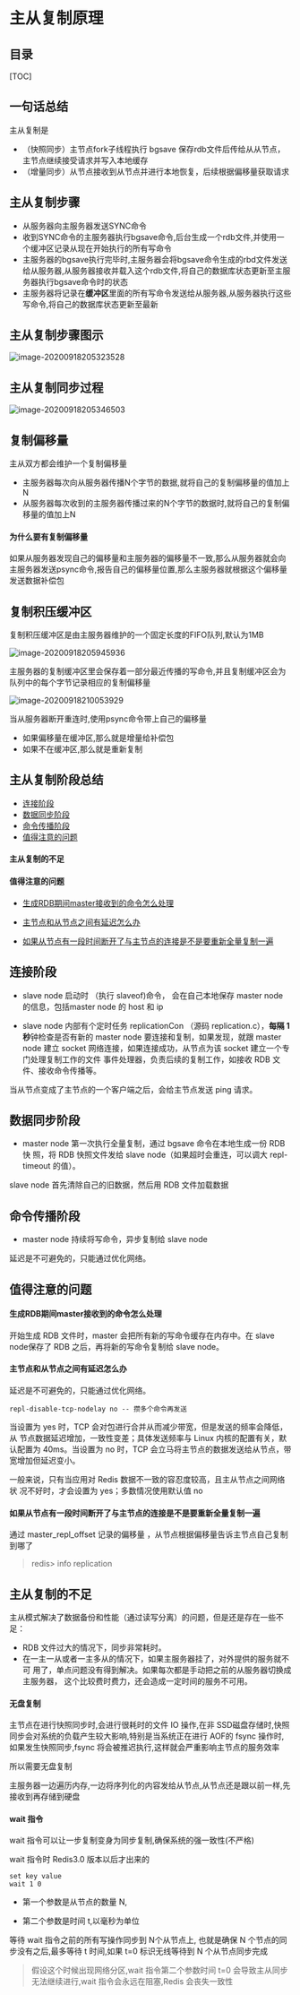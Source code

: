 # 主从复制原理

## 目录

[TOC]

## 一句话总结

主从复制是

- （快照同步）主节点fork子线程执行 bgsave 保存rdb文件后传给从从节点， 主节点继续接受请求并写入本地缓存
- （增量同步）从节点接收到从节点并进行本地恢复，后续根据偏移量获取请求

## 主从复制步骤

- 从服务器向主服务器发送SYNC命令
- 收到SYNC命令的主服务器执行bgsave命令,后台生成一个rdb文件,并使用一个缓冲区记录从现在开始执行的所有写命令
- 主服务器的bgsave执行完毕时,主服务器会将bgsave命令生成的rbd文件发送给从服务器,从服务器接收并载入这个rdb文件,将自己的数据库状态更新至主服务器执行bgsave命令时的状态
- 主服务器将记录在**缓冲区**里面的所有写命令发送给从服务器,从服务器执行这些写命令,将自己的数据库状态更新至最新

## 主从复制步骤图示

![image-20200918205323528](../../../assets/image-20200918205323528.png)

## 主从复制同步过程

![image-20200918205346503](../../../assets/image-20200918205346503.png)

## 复制偏移量

主从双方都会维护一个复制偏移量

- 主服务器每次向从服务器传播N个字节的数据,就将自己的复制偏移量的值加上N
- 从服务器每次收到的主服务器传播过来的N个字节的数据时,就将自己的复制偏移量的值加上N

#### 为什么要有复制偏移量

如果从服务器发现自己的偏移量和主服务器的偏移量不一致,那么从服务器就会向主服务器发送psync命令,报告自己的偏移量位置,那么主服务器就根据这个偏移量发送数据补偿包

## 复制积压缓冲区

复制积压缓冲区是由主服务器维护的一个固定长度的FIFO队列,默认为1MB

![image-20200918205945936](../../../assets/image-20200918205945936.png)

主服务器的复制缓冲区里会保存着一部分最近传播的写命令,并且复制缓冲区会为队列中的每个字节记录相应的复制偏移量

![image-20200918210053929](../../../assets/image-20200918210053929.png)

当从服务器断开重连时,使用psync命令带上自己的偏移量

- 如果偏移量在缓冲区,那么就是增量给补偿包
- 如果不在缓冲区,那么就是重新复制

## 主从复制阶段总结

- [连接阶段](#连接阶段)
- [数据同步阶段](#数据同步阶段)
- [命令传播阶段](#命令传播阶段)
- [值得注意的问题](#值得注意的问题)

#### 主从复制的不足

#### 值得注意的问题

- [生成RDB期间master接收到的命令怎么处理](#生成RDB期间master接收到的命令怎么处理)

- [主节点和从节点之间有延迟怎么办](#主节点和从节点之间有延迟怎么办)

- [如果从节点有一段时间断开了与主节点的连接是不是要重新全量复制一遍](#如果从节点有一段时间断开了与主节点的连接是不是要重新全量复制一遍 ) 

## 连接阶段

- slave node 启动时 （执行 slaveof)命令， 会在自己本地保存 master node 的信息，包括master node 的 host 和 ip

- slave node 内部有个定时任务 replicationCon （源码 replication.c），**每隔 1 秒**钟检查是否有新的 master node 要连接和复制，如果发现，就跟 master node 建立  socket 网络连接，如果连接成功，从节点为该 socket 建立一个专门处理复制工作的文件 事件处理器，负责后续的复制工作，如接收 RDB 文件、接收命令传播等。

当从节点变成了主节点的一个客户端之后，会给主节点发送 ping 请求。 

## 数据同步阶段

- master node 第一次执行全量复制，通过 bgsave 命令在本地生成一份 RDB 快 照，将 RDB 快照文件发给 slave node（如果超时会重连，可以调大 repl-timeout 的值）。 

slave node 首先清除自己的旧数据，然后用 RDB 文件加载数据

## 命令传播阶段

- master node 持续将写命令，异步复制给 slave node

延迟是不可避免的，只能通过优化网络。

## 值得注意的问题

#### 生成RDB期间master接收到的命令怎么处理

开始生成 RDB 文件时，master 会把所有新的写命令缓存在内存中。在 slave node保存了 RDB 之后，再将新的写命令复制给 slave node。

#### 主节点和从节点之间有延迟怎么办

延迟是不可避免的，只能通过优化网络。

```
repl-disable-tcp-nodelay no -- 攒多个命令再发送
```

当设置为 yes 时，TCP 会对包进行合并从而减少带宽，但是发送的频率会降低，从 节点数据延迟增加，一致性变差；具体发送频率与 Linux 内核的配置有关，默认配置为 40ms。当设置为 no 时，TCP 会立马将主节点的数据发送给从节点，带宽增加但延迟变小。

一般来说，只有当应用对 Redis 数据不一致的容忍度较高，且主从节点之间网络状 况不好时，才会设置为 yes；多数情况使用默认值 no

#### 如果从节点有一段时间断开了与主节点的连接是不是要重新全量复制一遍

通过 master_repl_offset 记录的偏移量 ，从节点根据偏移量告诉主节点自己复制到哪了

> redis> info replication

## **主从复制的不足** 

主从模式解决了数据备份和性能（通过读写分离）的问题，但是还是存在一些不足：

- RDB 文件过大的情况下，同步非常耗时。
- 在一主一从或者一主多从的情况下，如果主服务器挂了，对外提供的服务就不可 用了，单点问题没有得到解决。如果每次都是手动把之前的从服务器切换成主服务器， 这个比较费时费力，还会造成一定时间的服务不可用。 

#### 无盘复制

主节点在进行快照同步时,会进行很耗时的文件 IO 操作,在非 SSD磁盘存储时,快照同步会对系统的负载产生较大影响,特别是当系统正在进行 AOF的 fsync 操作时,如果发生快照同步,fsync 将会被推迟执行,这样就会严重影响主节点的服务效率

所以需要无盘复制

主服务器一边遍历内存,一边将序列化的内容发给从节点,从节点还是跟以前一样,先接收到再存储到硬盘

#### wait 指令

wait 指令可以让一步复制变身为同步复制,确保系统的强一致性(不严格)

wait 指令时 Redis3.0 版本以后才出来的

```
set key value 
wait 1 0
```

- 第一个参数是从节点的数量 N, 

- 第二个参数是时间 t,以毫秒为单位

等待 wait 指令之前的所有写操作同步到 N个从节点上, 也就是确保 N 个节点的同步没有之后,最多等待 t 时间,如果 t=0 标识无线等待到 N 个从节点同步完成

> 假设这个时候出现网络分区,wait 指令第二个参数时间 t=0 会导致主从同步无法继续进行,wait 指令会永远在阻塞,Redis 会丧失一致性





